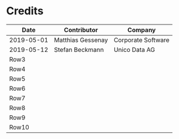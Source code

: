 # Credits

| Date       | Contributor       | Company            |
| ---------- | ----------------- | ------------------ |
| 2019-05-01 | Matthias Gessenay | Corporate Software |
| 2019-05-12 | Stefan Beckmann   | Unico Data AG      |
| Row3       |                   |                    |
| Row4       |                   |                    |
| Row5       |                   |                    |
| Row6       |                   |                    |
| Row7       |                   |                    |
| Row8       |                   |                    |
| Row9       |                   |                    |
| Row10      |                   |                    |
